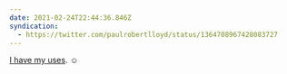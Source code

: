 ```yaml
---
date: 2021-02-24T22:44:36.846Z
syndication:
  - https://twitter.com/paulrobertlloyd/status/1364708967428083727
---
```


[I have my uses](https://twitter.com/HelenWelshHelen/status/1364703358410502144). ☺️
